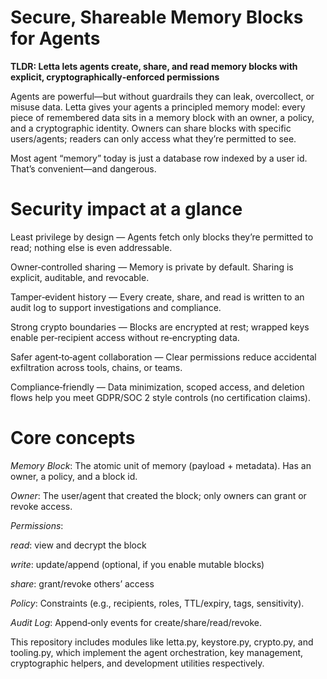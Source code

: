 # Secure, Shareable Memory Blocks for Agents
**TLDR: Letta lets agents create, share, and read memory blocks with explicit, cryptographically‑enforced permissions**

Agents are powerful—but without guardrails they can leak, overcollect, or misuse data. Letta gives your agents a principled memory model: every piece of remembered data sits in a memory block with an owner, a policy, and a cryptographic identity. Owners can share blocks with specific users/agents; readers can only access what they’re permitted to see.


Most agent “memory” today is just a database row indexed by a user id. That’s convenient—and dangerous.

# Security impact at a glance

Least privilege by design — Agents fetch only blocks they’re permitted to read; nothing else is even addressable.

Owner‑controlled sharing — Memory is private by default. Sharing is explicit, auditable, and revocable.

Tamper‑evident history — Every create, share, and read is written to an audit log to support investigations and compliance.

Strong crypto boundaries — Blocks are encrypted at rest; wrapped keys enable per‑recipient access without re‑encrypting data.

Safer agent‑to‑agent collaboration — Clear permissions reduce accidental exfiltration across tools, chains, or teams.

Compliance‑friendly — Data minimization, scoped access, and deletion flows help you meet GDPR/SOC 2 style controls (no certification claims).


# Core concepts

*Memory Block*: The atomic unit of memory (payload + metadata). Has an owner, a policy, and a block id.

*Owner*: The user/agent that created the block; only owners can grant or revoke access.

*Permissions*:

*read*: view and decrypt the block

*write*: update/append (optional, if you enable mutable blocks)

*share*: grant/revoke others’ access

*Policy*: Constraints (e.g., recipients, roles, TTL/expiry, tags, sensitivity).

*Audit Log*: Append‑only events for create/share/read/revoke.

This repository includes modules like letta.py, keystore.py, crypto.py, and tooling.py, which implement the agent orchestration, key management, cryptographic helpers, and development utilities respectively.